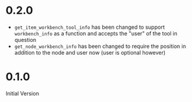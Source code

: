 # 0.2.0

* `get_item_workbench_tool_info` has been changed to support `workbench_info` as a function and accepts the "user" of the tool in question
* `get_node_workbench_info` has been changed to require the position in addition to the node and user now (user is optional however)

# 0.1.0

Initial Version
